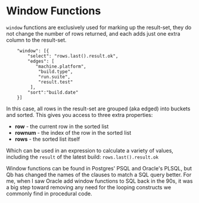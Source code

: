 

Window Functions
================


`window` functions are exclusively used for marking up the result-set, they do not change the number of rows returned, and each adds just one extra column to the result-set.

		"window": [{
		    "select": "rows.last().result.ok",
		    "edges": [
		       "machine.platform",
		        "build.type",
		        "run.suite",
		        "result.test"
		     ],
		    "sort":"build.date"
		}]

In this case, all rows in the result-set are grouped (aka edged) into buckets and sorted.  This gives you access to three extra properties:

* **row** - the current row in the sorted list
* **rownum** - the index of the row in the sorted list
* **rows** - the sorted list itself

Which can be used in an expression to calculate a variety of values, including the `result` of the latest build: `rows.last().result.ok`

Window functions can be found in Postgres' PSQL and Oracle's PLSQL, but Qb has changed the names of the clauses to match a SQL query better.  For me, when I saw Oracle add window functions to SQL back in the 90s, it was a big step toward removing any need for the looping constructs we commonly find in procedural code.
